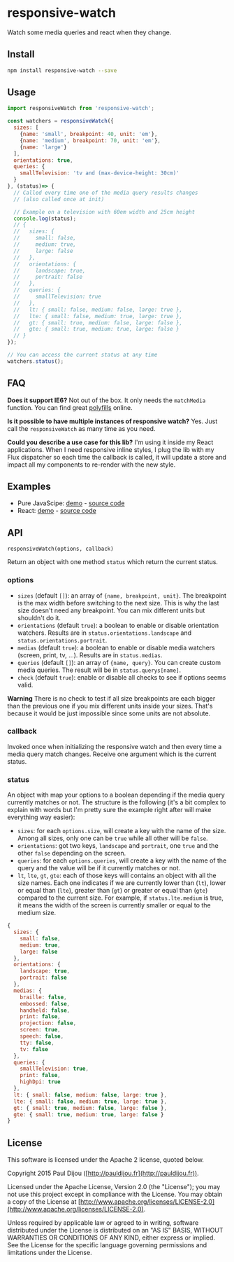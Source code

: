 # responsive-watch

Watch some media queries and react when they change.

## Install

```bash
npm install responsive-watch --save
```

## Usage

```javascript
import responsiveWatch from 'responsive-watch';

const watchers = responsiveWatch({
  sizes: [
    {name: 'small', breakpoint: 40, unit: 'em'},
    {name: 'medium', breakpoint: 70, unit: 'em'},
    {name: 'large'}
  ],
  orientations: true,
  queries: {
    smallTelevision: 'tv and (max-device-height: 30cm)'
  }
}, (status)=> {
  // Called every time one of the media query results changes
  // (also called once at init)

  // Example on a television with 60em width and 25cm height
  console.log(status);
  // {
  //   sizes: {
  //     small: false,
  //     medium: true,
  //     large: false
  //   },
  //   orientations: {
  //     landscape: true,
  //     portrait: false
  //   },
  //   queries: {
  //     smallTelevision: true
  //   },
  //   lt: { small: false, medium: false, large: true },
  //   lte: { small: false, medium: true, large: true },
  //   gt: { small: true, medium: false, large: false },
  //   gte: { small: true, medium: true, large: false }
  // }
});

// You can access the current status at any time
watchers.status();
```

## FAQ

**Does it support IE6?** Not out of the box. It only needs the `matchMedia` function. You can find great [polyfills](https://github.com/paulirish/matchMedia.js) online.

**Is it possible to have multiple instances of responsive watch?** Yes. Just call the `responsiveWatch` as many time as you need.

**Could you describe a use case for this lib?** I'm using it inside my React applications. When I need responsive inline styles, I plug the lib with my Flux dispatcher so each time the callback is called, it will update a store and impact all my components to re-render with the new style.

## Examples

- Pure JavaScipe: [demo](http://pauldijou.fr/responsive-watch/examples/basic/) - [source code](https://github.com/pauldijou/responsive-watch/tree/master/examples/basic)
- React: [demo](http://pauldijou.fr/responsive-watch/examples/react/) - [source code](https://github.com/pauldijou/responsive-watch/tree/master/examples/react)

## API

`responsiveWatch(options, callback)`

Return an object with one method `status` which return the current status.

### options

- `sizes` (default `[]`): an array of `{name, breakpoint, unit}`. The breakpoint is the max width before switching to the next size. This is why the last size doesn't need any breakpoint. You can mix different units but shouldn't do it.
- `orientations` (default `true`): a boolean to enable or disable orientation watchers. Results are in `status.orientations.landscape` and `status.orientations.portrait`.
- `medias` (default `true`): a boolean to enable or disable media watchers (screen, print, tv, ...). Results are in `status.medias`.
- `queries` (default `[]`): an array of `{name, query}`. You can create custom media queries. The result will be in `status.querys[name]`.
- `check` (default `true`): enable or disable all checks to see if options seems valid.

**Warning** There is no check to test if all size breakpoints are each bigger than the previous one if you mix different units inside your sizes. That's because it would be just impossible since some units are not absolute.

### callback

Invoked once when initializing the responsive watch and then every time a media query match changes. Receive one argument which is the current status.

### status

An object with map your options to a boolean depending if the media query currently matches or not. The structure is the following (it's a bit complex to explain with words but I'm pretty sure the example right after will make everything way easier):

- `sizes`: for each `options.size`, will create a key with the name of the size. Among all sizes, only one can be `true` while all other will be `false`.
- `orientations`: got two keys, `landscape` and `portrait`, one `true` and the other `false` depending on the screen.
- `queries`: for each `options.queries`, will create a key with the name of the query and the value will be if it currently matches or not.
- `lt`, `lte`, `gt`, `gte`: each of those keys will contains an object with all the size names. Each one indicates if we are currently lower than (`lt`), lower or equal than (`lte`), greater than (`gt`) or greater or equal than (`gte`) compared to the current size. For example, if `status.lte.medium` is true, it means the width of the screen is currently smaller or equal to the medium size.

```javascript
{
  sizes: {
    small: false,
    medium: true,
    large: false
  },
  orientations: {
    landscape: true,
    portrait: false
  },
  medias: {
    braille: false,
    embossed: false,
    handheld: false,
    print: false,
    projection: false,
    screen: true,
    speech: false,
    tty: false,
    tv: false
  },
  queries: {
    smallTelevision: true,
    print: false,
    highDpi: true
  },
  lt: { small: false, medium: false, large: true },
  lte: { small: false, medium: true, large: true },
  gt: { small: true, medium: false, large: false },
  gte: { small: true, medium: true, large: false }
}
```

## License

This software is licensed under the Apache 2 license, quoted below.

Copyright 2015 Paul Dijou ([http://pauldijou.fr](http://pauldijou.fr)).

Licensed under the Apache License, Version 2.0 (the "License"); you may not use this project except in compliance with the License. You may obtain a copy of the License at [http://www.apache.org/licenses/LICENSE-2.0](http://www.apache.org/licenses/LICENSE-2.0).

Unless required by applicable law or agreed to in writing, software distributed under the License is distributed on an "AS IS" BASIS, WITHOUT WARRANTIES OR CONDITIONS OF ANY KIND, either express or implied. See the License for the specific language governing permissions and limitations under the License.
